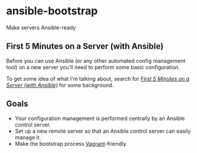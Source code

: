# ansible-bootstrap

Make servers Ansible-ready

## First 5 Minutes on a Server (with Ansible)

Before you can use Ansible (or any other automated config management tool) on a new server you'll need to perform some
basic configuration.

To get some idea of what I'm talking about, search for _[First 5 Minutes on a Server (with Ansible)](https://www.google.com/webhp?source=search_app#q=First+5+Minutes+on+a+Server+(with+Ansible)&safe=active)_ for some background.

## Goals

* Your configuration management is performed centrally by an Ansible control server.
* Set up a new remote server so that an Ansible control server can easily manage it.
* Make the bootstrap process [Vagrant](http://www.vagrantup.com)-friendly.
